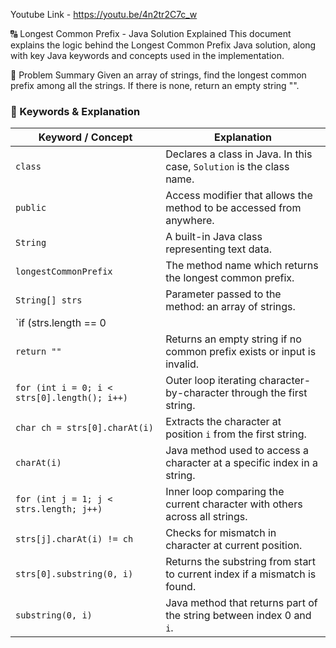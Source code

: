 Youtube Link - https://youtu.be/4n2tr2C7c_w

🔠 Longest Common Prefix - Java Solution Explained
This document explains the logic behind the Longest Common Prefix Java solution, along with key Java keywords and concepts used in the implementation.

📌 Problem Summary
Given an array of strings, find the longest common prefix among all the strings. If there is none, return an empty string "".


### 🔑 Keywords & Explanation

| **Keyword / Concept**                    | **Explanation**                                                                 |
|-----------------------------------------|---------------------------------------------------------------------------------|
| `class`                                 | Declares a class in Java. In this case, `Solution` is the class name.          |
| `public`                                | Access modifier that allows the method to be accessed from anywhere.           |
| `String`                                | A built-in Java class representing text data.                                  |
| `longestCommonPrefix`                   | The method name which returns the longest common prefix.                       |
| `String[] strs`                         | Parameter passed to the method: an array of strings.                           |
| `if (strs.length == 0 || strs == null)` | Edge case check to return an empty string if input is invalid.                |
| `return ""`                             | Returns an empty string if no common prefix exists or input is invalid.        |
| `for (int i = 0; i < strs[0].length(); i++)` | Outer loop iterating character-by-character through the first string.     |
| `char ch = strs[0].charAt(i)`           | Extracts the character at position `i` from the first string.                  |
| `charAt(i)`                             | Java method used to access a character at a specific index in a string.        |
| `for (int j = 1; j < strs.length; j++)` | Inner loop comparing the current character with others across all strings.     |
| `strs[j].charAt(i) != ch`               | Checks for mismatch in character at current position.                          |
| `strs[0].substring(0, i)`               | Returns the substring from start to current index if a mismatch is found.      |
| `substring(0, i)`                       | Java method that returns part of the string between index 0 and `i`.           |
